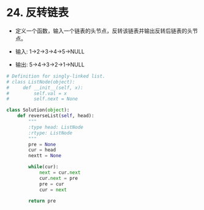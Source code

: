 
# 24. 反转链表

* 定义一个函数，输入一个链表的头节点，反转该链表并输出反转后链表的头节点。

* 输入: 1->2->3->4->5->NULL
* 输出: 5->4->3->2->1->NULL


```python
# Definition for singly-linked list.
# class ListNode(object):
#     def __init__(self, x):
#         self.val = x
#         self.next = None

class Solution(object):
    def reverseList(self, head):
        """
        :type head: ListNode
        :rtype: ListNode
        """
        pre = None
        cur = head
        nextt = None

        while(cur):
            next = cur.next
            cur.next = pre
            pre = cur
            cur = next
        
        return pre
```
